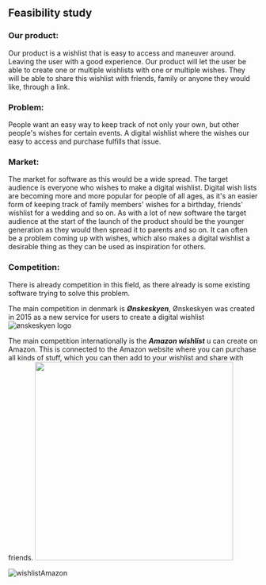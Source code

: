 <h2>Feasibility study</h2>

<h3>Our product:</h3>
Our product is a wishlist that is easy to access and maneuver around. Leaving the user with a good experience. Our product will let the user be able to create one or multiple wishlists with one or multiple wishes. They will be able to share this wishlist with friends, family or anyone they would like, through a link. 

<h3>Problem:</h3>
People want an easy way to keep track of not only your own, but other people's wishes for certain events. A digital wishlist where the wishes our easy to access and purchase fulfills that issue. 

<h3>Market:</h3> 
The market for software as this would be a wide spread. The target audience is everyone who wishes to make a digital wishlist. Digital wish lists are becoming more and more popular for people of all ages, as it's an easier form of keeping track of family members' wishes for a birthday, friends' wishlist for a wedding and so on. As with a lot of new software the target audience at the start of the launch of the product should be the younger generation as they would then spread it to parents and so on. 
It can often be a problem coming up with wishes, which also makes a digital wishlist a desirable thing as they can be used as inspiration for others. 

<h3>Competition:</h3>
There is already competition in this field, as there already is some existing software trying to solve this problem. 

The main competition in denmark is ***Ønskeskyen***, Ønskeskyen was created in 2015 as a new service for users to create a digital wishlist
![ønskeskyen logo](https://scontent-cph2-1.xx.fbcdn.net/v/t1.15752-9/324822689_543562997719374_1719433172415026036_n.png?_nc_cat=101&ccb=1-7&_nc_sid=ae9488&_nc_ohc=xTqm8v5Os2UAX8uoyW-&_nc_ht=scontent-cph2-1.xx&oh=03_AdSug7wVC1Ak6zFV1OZfQaLMPN-zpWFagnREJGR7Ln1-Rg&oe=644CBDDD)


The main competition internationally is the ***Amazon wishlist*** u can create on Amazon. This is connected to the Amazon website where you can purchase all kinds of stuff, which you can then add to your wishlist and share with friends.
<img src="https://scontent-cph2-1.xx.fbcdn.net/v/t1.15752-9/288872729_1917755455081432_206929955856000161_n.png?_nc_cat=102&ccb=1-7&_nc_sid=ae9488&_nc_ohc=zIaSNJLs42sAX8Rkrpv&_nc_ht=scontent-cph2-1.xx&oh=03_AdQYJFLTaQ7LAjfS4VCWH-Y9SJdQXAXznaiFmH4UHy3NFw&oe=644CD2A0" width="400">


![wishlistAmazon]()



